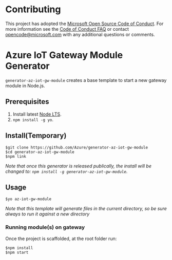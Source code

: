 # Contributing

This project has adopted the [Microsoft Open Source Code of Conduct](https://opensource.microsoft.com/codeofconduct/). For more information see the [Code of Conduct FAQ](https://opensource.microsoft.com/codeofconduct/faq/) or contact [opencode@microsoft.com](mailto:opencode@microsoft.com) with any additional questions or comments.

# Azure IoT Gateway Module Generator
`generator-az-iot-gw-module` creates a base template to start a new gateway module in Node.js.

## Prerequisites
1. Install latest [Node LTS](https://nodejs.org).
2. `npm install -g yo`.

## Install(Temporary)
```
$git clone https://github.com/Azure/generator-az-iot-gw-module
$cd generator-az-iot-gw-module
$npm link
```
*Note that once this generator is released publically, the install will be changed to: `npm install -g generator-az-iot-gw-module`.*

## Usage
```
$yo az-iot-gw-module
```
*Note that this template will generate files in the current directory, so be sure always to run it against a new directory*

### Running module(s) on gateway
Once the project is scaffolded, at the root folder run:
```
$npm install
$npm start
```
